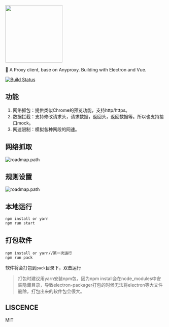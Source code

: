<p><img width="180" src="https://raw.githubusercontent.com/fwon/blog/master/assets/electron-anyproxy-icon.png"></p>

📢  A Proxy client, base on Anyproxy. Building with Electron and Vue. 

[![Build Status](https://travis-ci.org/fwon/electron-anyproxy.svg?branch=master)](https://travis-ci.org/fwon/electron-anyproxy)

## 功能
1. 网络抓包：提供类似Chrome的预览功能，支持http/https。
2. 数据拦截：支持修改请求头，请求数据，返回头，返回数据等。所以也支持接口mock。
3. 网速限制：模拟各种网段的网速。

## 网络抓取
![roadmap.path](https://raw.githubusercontent.com/fwon/blog/master/assets/electron-anyproxy-shot-1.png)

## 规则设置
![roadmap.path](https://raw.githubusercontent.com/fwon/blog/master/assets/electron-anyproxy-shot-2.png)


## 本地运行
```
npm install or yarn
npm run start
```
## 打包软件
```
npm install or yarn//第一次运行
npm run pack
```
软件将会打包到`pack`目录下，双击运行
>打包时建议用yarn安装npm包，因为npm install会在node_modules中安装隐藏目录，导致electron-packager打包的时候无法将electron等大文件删除，打包出来的软件包会很大。

## LISCENCE
MIT
